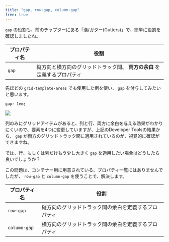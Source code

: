 ```yaml
---
title: "gap, row-gap, column-gap"
free: true
---
```


`gap` の役割も、前のチャプターにある「溝/ガター(Gutters)」で、簡単に役割を確認しましたね。

プロパティ名 | 役割
------------ | -------------
 `gap`  | 縦方向と横方向のグリッドトラック間、 **両方の余白** を定義するプロパティ

先ほどの `grid-template-areas` でも使用した例を使い、 `gap` を付与してみたいと思います。

```css
gap: 1em;
```

![](https://storage.googleapis.com/zenn-user-upload/m2zoxmtb3smvkqi2czw0os509xbu)

列のみにグリッドアイテムがあると、列と行、両方に余白を与える効果がわかりにくいので、要素を4つに変更していますが、上記のDeveloper Toolsの結果から、 `gap` が両方のグリッドトラック間に適用されているのが、視覚的に確認ができますね。

では、行、もしくは列だけもう少し大きく `gap` を適用したい場合はどうしたら良いでしょうか？

この問題は、コンテナー用に用意されている、プロパティ一覧にはありませんでしたが、 `row-gap` と `column-gap` を使うことで、解決します。

プロパティ名 | 役割
------------ | -------------
 `row-gap` | 縦方向のグリッドトラック間の余白を定義するプロパティ
 `column-gap` | 横方向のグリッドトラック間の余白を定義するプロパティ